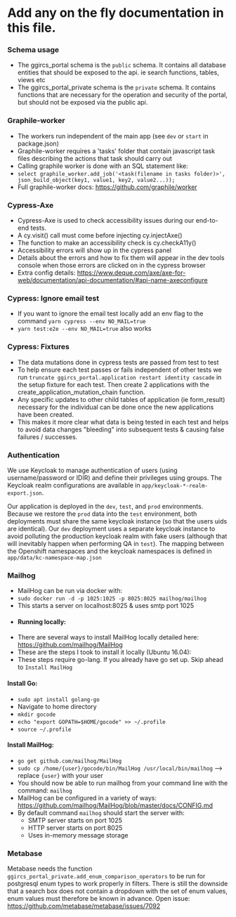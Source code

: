 # Add any on the fly documentation in this file.

### Schema usage

- The ggircs_portal schema is the `public` schema. It contains all database entities that should be exposed to the api. ie search functions, tables, views etc
- The ggircs_portal_private schema is the `private` schema. It contains functions that are necessary for the operation and security of the portal, but should not be exposed via the public api.

### Graphile-worker

- The workers run independent of the main app (see `dev` or `start` in package.json)
- Graphile-worker requires a 'tasks' folder that contain javascript task files describing the actions that task should carry out
- Calling graphile worker is done with an SQL statement like:
- `select graphile_worker.add_job('<task(filename in tasks folder)>', json_build_object(key1, value1, key2, value2...));`
- Full graphile-worker docs: https://github.com/graphile/worker

### Cypress-Axe

- Cypress-Axe is used to check accessibility issues during our end-to-end tests.
- A cy.visit() call must come before injecting cy.injectAxe()
- The function to make an accessibility check is cy.checkA11y()
- Accessibility errors will show up in the cypress panel
- Details about the errors and how to fix them will appear in the dev tools console when those errors are clicked on in the cypress browser
- Extra config details: https://www.deque.com/axe/axe-for-web/documentation/api-documentation/#api-name-axeconfigure

### Cypress: Ignore email test

- If you want to ignore the email test locally add an env flag to the command `yarn cypress --env NO_MAIL=true`
- `yarn test:e2e --env NO_MAIL=true` also works

### Cypress: Fixtures

- The data mutations done in cypress tests are passed from test to test
- To help ensure each test passes or fails independent of other tests we run `truncate ggircs_portal.application restart identity cascade` in the setup fixture for each test. Then create 2 applications with the create_application_mutation_chain function.
- Any specific updates to other child tables of application (ie form_result) necessary for the individual can be done once the new applications have been created.
- This makes it more clear what data is being tested in each test and helps to avoid data changes "bleeding" into subsequent tests & causing false failures / successes.

### Authentication

We use Keycloak to manage authentication of users (using username/password or IDIR) and define their privileges using groups. The Keycloak realm configurations are available in `app/keycloak-*-realm-export.json`.

Our application is deployed in the `dev`, `test`, and `prod` environments. Because we restore the `prod` data into the `test` environment, both deployments must share the same keycloak instance (so that the users uids are identical). Our `dev` deployment uses a separate keycloak instance to avoid polluting the production keycloak realm with fake users (although that will inevitably happen when performing QA in `test`). The mapping between the Openshift namespaces and the keycloak namespaces is defined in `app/data/kc-namespace-map.json`

### Mailhog

- MailHog can be run via docker with:
- `sudo docker run -d -p 1025:1025 -p 8025:8025 mailhog/mailhog`
- This starts a server on localhost:8025 & uses smtp port 1025
- #### Running locally:
- There are several ways to install MailHog locally detailed here: https://github.com/mailhog/MailHog
- These are the steps I took to install it locally (Ubuntu 16.04):
- These steps require go-lang. If you already have go set up. Skip ahead to `Install MailHog`

#### Install Go:

- `sudo apt install golang-go`
- Navigate to home directory
- `mkdir gocode`
- `echo "export GOPATH=$HOME/gocode" >> ~/.profile`
- `source ~/.profile`

#### Install MailHog:

- `go get github.com/mailhog/MailHog`
- `sudo cp /home/{user}/gocode/bin/MailHog /usr/local/bin/mailhog` --> replace `{user}` with your user
- You should now be able to run mailhog from your command line with the command: `mailhog`
- MailHog can be configured in a variety of ways: https://github.com/mailhog/MailHog/blob/master/docs/CONFIG.md
- By default command `mailhog` should start the server with:
  - SMTP server starts on port 1025
  - HTTP server starts on port 8025
  - Uses in-memory message storage

### Metabase

Metabase needs the function `ggircs_portal_private.add_enum_comparison_operators` to be run for postgresql enum types to work properly in filters. There is still the downside that a search box does not contain a dropdown with the set of enum values, enum values must therefore be known in advance. Open issue: https://github.com/metabase/metabase/issues/7092
